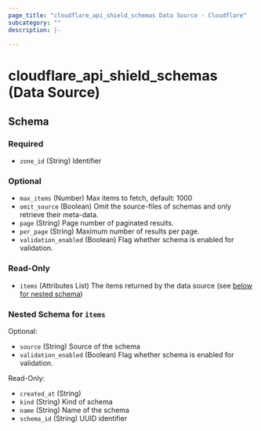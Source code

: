 ```yaml
---
page_title: "cloudflare_api_shield_schemas Data Source - Cloudflare"
subcategory: ""
description: |-
  
---
```


# cloudflare_api_shield_schemas (Data Source)




<!-- schema generated by tfplugindocs -->
## Schema

### Required

- `zone_id` (String) Identifier

### Optional

- `max_items` (Number) Max items to fetch, default: 1000
- `omit_source` (Boolean) Omit the source-files of schemas and only retrieve their meta-data.
- `page` (String) Page number of paginated results.
- `per_page` (String) Maximum number of results per page.
- `validation_enabled` (Boolean) Flag whether schema is enabled for validation.

### Read-Only

- `items` (Attributes List) The items returned by the data source (see [below for nested schema](#nestedatt--items))

<a id="nestedatt--items"></a>
### Nested Schema for `items`

Optional:

- `source` (String) Source of the schema
- `validation_enabled` (Boolean) Flag whether schema is enabled for validation.

Read-Only:

- `created_at` (String)
- `kind` (String) Kind of schema
- `name` (String) Name of the schema
- `schema_id` (String) UUID identifier


